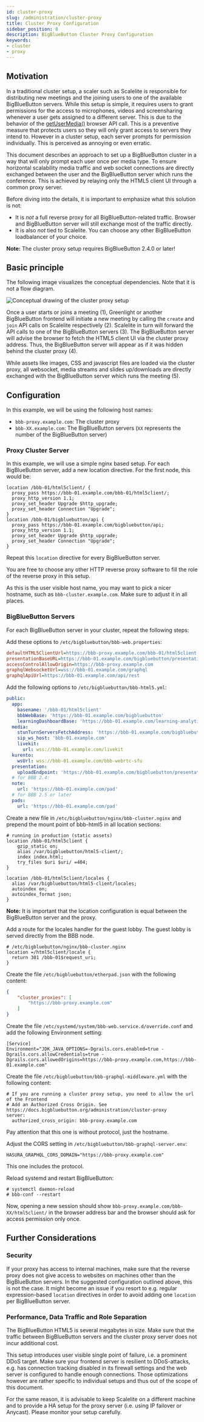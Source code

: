 ```yaml
---
id: cluster-proxy
slug: /administration/cluster-proxy
title: Cluster Proxy Configuration
sidebar_position: 8
description: BigBlueButton Cluster Proxy Configuration
keywords:
- cluster
- proxy
---
```


## Motivation

In a traditional cluster setup, a scaler such as Scalelite is responsible for
distributing new meetings and the joining users to one of the available
BigBlueButton servers. While this setup is simple, it requires users to grant
permissions for the access to microphones, videos and screensharing whenever a
user gets assigned to a different server. This is due to the behavior of the
[getUserMedia()](https://developer.mozilla.org/en-US/docs/Web/API/MediaDevices/getUserMedia)
browser API call. This is a preventive measure that protects users so they will
only grant access to servers they intend to. However in a cluster setup, each
server prompts for permission individually. This is perceived as annoying or
even erratic.

This document describes an approach to set up a BigBlueButton cluster in a way
that will only prompt each user once per media type. To ensure horizontal
scalability media traffic and web socket connections are directly exchanged
between the user and the BigBlueButton server which runs the conference. This
is achieved by relaying only the HTML5 client UI through a common proxy server.

Before diving into the details, it is important to emphasize what this solution
is not:

* It is *not* a full reverse proxy for all BigBlueButton-related traffic. Browser
  and BigBlueButton server will still exchange most of the traffic directly.
* It is also *not* tied to Scalelite. You can choose any other BigBlueButton
  loadbalancer of your choice.

**Note:** The cluster proxy setup requires BigBlueButton 2.4.0 or later!

## Basic principle

The following image visualizes the conceptual dependencies. Note that it is not
a flow diagram.

![Conceptual drawing of the cluster proxy setup](/img/bbb-clusterproxy.png)

Once a user starts or joins a meeting (1), Greenlight or another BigBlueButton
frontend will initiate a new meeting by calling the `create` and `join` API
calls on Scalelite respectively (2). Scalelite in turn will forward the API calls
to one of the BigBlueButton servers (3). The BigBlueButton server will advise
the browser to fetch the HTML5 client UI via the cluster proxy address. Thus,
the BigBlueButton server will appear as if it was hidden behind the cluster
proxy (4).

While assets like images, CSS and javascript files are loaded via the cluster
proxy, all websocket, media streams and slides up/downloads are directly
exchanged with the BigBlueButton server which runs the meeting (5).

## Configuration

In this example, we will be using the following host names:

* `bbb-proxy.example.com`: The cluster proxy
* `bbb-XX.example.com`: The BigBlueButton servers (`XX` represents the number
  of the BigBlueButton server)

### Proxy Cluster Server

In this example, we will use a simple nginx based setup. For each BigBlueButton
server, add a new location directive. For the first node, this would be:

```
location /bbb-01/html5client/ {
  proxy_pass https://bbb-01.example.com/bbb-01/html5client/;
  proxy_http_version 1.1;
  proxy_set_header Upgrade $http_upgrade;
  proxy_set_header Connection "Upgrade";
}
location /bbb-01/bigbluebutton/api {
  proxy_pass https://bbb-01.example.com/bigbluebutton/api;
  proxy_http_version 1.1;
  proxy_set_header Upgrade $http_upgrade;
  proxy_set_header Connection "Upgrade";
}
```

Repeat this `location` directive for every BigBlueButton server.

You are free to choose any other HTTP reverse proxy software to fill the role
of the reverse proxy in this setup.

As this is the user visible host name, you may want to pick a nicer hostname,
such as `bbb-cluster.example.com`. Make sure to adjust it in all places.

### BigBlueButton Servers

For each BigBlueButton server in your cluster, repeat the following steps:

Add these options to `/etc/bigbluebutton/bbb-web.properties`:

```ini
defaultHTML5ClientUrl=https://bbb-proxy.example.com/bbb-01/html5client
presentationBaseURL=https://bbb-01.example.com/bigbluebutton/presentation
accessControlAllowOrigin=https://bbb-proxy.example.com
graphqlWebsocketUrl=wss://bbb-01.example.com/graphql
graphqlApiUrl=https://bbb-01.example.com/api/rest
```

Add the following options to `/etc/bigbluebutton/bbb-html5.yml`:

```yaml
public:
  app:
    basename: '/bbb-01/html5client'
    bbbWebBase: 'https://bbb-01.example.com/bigbluebutton'
    learningDashboardBase: 'https://bbb-01.example.com/learning-analytics-dashboard'
  media:
    stunTurnServersFetchAddress: 'https://bbb-01.example.com/bigbluebutton/api/stuns'
    sip_ws_host: 'bbb-01.example.com'
    livekit:
      url: wss://bbb-01.example.com/livekit
  kurento:
    wsUrl: wss://bbb-01.example.com/bbb-webrtc-sfu
  presentation:
    uploadEndpoint: 'https://bbb-01.example.com/bigbluebutton/presentation/upload'
  # for BBB 2.4:
  note:
    url: 'https://bbb-01.example.com/pad'
  # for BBB 2.5 or later
  pads:
    url: 'https://bbb-01.example.com/pad'
```

Create a new file in `/etc/bigbluebutton/nginx/bbb-cluster.nginx` 
and prepend the mount point of bbb-html5 in all location sections:

```
# running in production (static assets)
location /bbb-01/html5client {
    gzip_static on;
    alias /var/bigbluebutton/html5-client/;
    index index.html;
    try_files $uri $uri/ =404;
}

location /bbb-01/html5client/locales {
  alias /var/bigbluebutton/html5-client/locales;
  autoindex on;
  autoindex_format json;
}

```

**Note:** It is important that the location configuration is equal between the
BigBlueButton server and the proxy.

Add a route for the locales handler for the guest lobby. The guest lobby is served directly from the BBB node.

```
# /etc/bigbluebutton/nginx/bbb-cluster.nginx
location =/html5client/locale {
  return 301 /bbb-01$request_uri;
}
```

Create the file `/etc/bigbluebutton/etherpad.json` with the following content:

```json
{
	"cluster_proxies": [
		"https://bbb-proxy.example.com"
	]
}
```

Create the file `/etc/systemd/system/bbb-web.service.d/override.conf` and add the following Environment setting:

```shell
[Service]
Environment="JDK_JAVA_OPTIONS=-Dgrails.cors.enabled=true -Dgrails.cors.allowCredentials=true -Dgrails.cors.allowedOrigins=https://bbb-proxy.example.com,https://bbb-01.example.com"
```

Create the file `/etc/bigbluebutton/bbb-graphql-middleware.yml` with the following content:

```shell
# If you are running a cluster proxy setup, you need to allow the url of the Frontend
# Add an Authorized Cross Origin. See https://docs.bigbluebutton.org/administration/cluster-proxy
server:
  authorized_cross_origin: bbb-proxy.example.com
```

Pay attention that this one is without protocol, just the hostname.

Adjust the CORS setting in `/etc/bigbluebutton/bbb-graphql-server.env`:

```shell
HASURA_GRAPHQL_CORS_DOMAIN="https://bbb-proxy.example.com"
```

This one includes the protocol.

Reload systemd and restart BigBlueButton:

```shell
# systemctl daemon-reload
# bbb-conf --restart
```

Now, opening a new session should show
`bbb-proxy.example.com/bbb-XX/html5client/` in the browser address bar and the
browser should ask for access permission only once.

## Further Considerations

### Security

If your proxy has access to internal machines, make sure that the reverse proxy
does not give access to websites on machines other than the BigBlueButton
servers.  In the suggested configuration outlined above, this is not the case.
It might become an issue if you resort to e.g. regular expression-based
`location` directives in order to avoid adding one `location` per BigBlueButton
server.

### Performance, Data Traffic and Role Separation

The BigBlueButton HTML5 is several megabytes in size. Make sure that the
traffic between BigBlueButton servers and the cluster proxy server does not
incur additional cost.

This setup introduces user visible single point of failure, i.e. a prominent
DDoS target. Make sure your frontend server is resilient to DDoS-attacks, e.g.
has connection tracking disabled in its firewall settings and the web server is
configured to handle enough connections. Those optimizations however are rather
specific to individual setups and thus out of the scope of this document.

For the same reason, it is advisable to keep Scalelite on a different machine and
to provide a HA setup for the proxy server (i.e. using IP failover or Anycast).
Please monitor your setup carefully.
